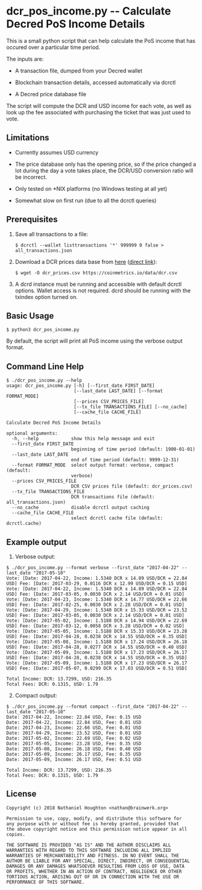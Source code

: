 # dcr_pos_income.py -- Calculate Decred PoS Income Details

This is a small python script that can help calculate the PoS income
that has occured over a particular time period.

The inputs are:

* A transaction file, dumped from your Decred wallet

* Blockchain transaction details, accessed automatically via dcrctl

* A Decred price database file

The script will compute the DCR and USD income for each vote, as
well as look up the fee associated with purchasing the ticket that
was just used to vote.

## Limitations

* Currently assumes USD currency

* The price database only has the opening price, so if the price
  changed a lot during the day a vote takes place, the DCR/USD
  conversion ratio will be incorrect.

* Only tested on \*NIX platforms (no Windows testing at all yet)

* Somewhat slow on first run (due to all the dcrctl queries)

## Prerequisites

1. Save all transactions to a file:
    ```shell-session
    $ dcrctl --wallet listtransactions '*' 999999 0 false > all_transactions.json
    ```
2. Download a DCR prices data base from
   [here](https://coinmetrics.io/data-downloads/)
   ([direct link](https://coinmetrics.io/data/dcr.csv)):

    ```shell-session
    $ wget -O dcr_prices.csv https://coinmetrics.io/data/dcr.csv
    ```

3. A dcrd instance must be running and accessible with default
   dcrctl options. Wallet access is not required. dcrd should be
   running with the txindex option turned on.

## Basic Usage

```shell-session
$ python3 dcr_pos_income.py
```

By default, the script will print all PoS income using the verbose
output format.

## Command Line Help
```shell-session
$ ./dcr_pos_income.py --help
usage: dcr_pos_income.py [-h] [--first_date FIRST_DATE]
                         [--last_date LAST_DATE] [--format FORMAT_MODE]
                         [--prices CSV_PRICES_FILE]
                         [--tx_file TRANSACTIONS_FILE] [--no_cache]
                         [--cache_file CACHE_FILE]

Calculate Decred PoS Income Details

optional arguments:
  -h, --help            show this help message and exit
  --first_date FIRST_DATE
                        beginning of time period (default: 1900-01-01)
  --last_date LAST_DATE
                        end of time period (default: 9999-12-31)
  --format FORMAT_MODE  select output format: verbose, compact (default:
                        verbose)
  --prices CSV_PRICES_FILE
                        DCR CSV prices file (default: dcr_prices.csv)
  --tx_file TRANSACTIONS_FILE
                        DCR transactions file (default: all_transactions.json)
  --no_cache            disable dcrctl output caching
  --cache_file CACHE_FILE
                        select dcrctl cache file (default: dcrctl.cache)
```

## Example output

1. Verbose output:
```shell-session
$ ./dcr_pos_income.py --format verbose --first_date "2017-04-22" --last_date "2017-05-10"
Vote: [Date: 2017-04-22, Income: 1.5340 DCR x 14.89 USD/DCR = 22.84 USD] Fee: [Date: 2017-03-29, 0.0116 DCR x 12.99 USD/DCR = 0.15 USD]
Vote: [Date: 2017-04-22, Income: 1.5340 DCR x 14.89 USD/DCR = 22.84 USD] Fee: [Date: 2017-03-05, 0.0030 DCR x 2.14 USD/DCR = 0.01 USD]
Vote: [Date: 2017-04-23, Income: 1.5340 DCR x 14.77 USD/DCR = 22.66 USD] Fee: [Date: 2017-02-25, 0.0030 DCR x 2.28 USD/DCR = 0.01 USD]
Vote: [Date: 2017-04-29, Income: 1.5340 DCR x 15.33 USD/DCR = 23.52 USD] Fee: [Date: 2017-03-05, 0.0030 DCR x 2.14 USD/DCR = 0.01 USD]
Vote: [Date: 2017-05-02, Income: 1.5188 DCR x 14.94 USD/DCR = 22.69 USD] Fee: [Date: 2017-03-12, 0.0058 DCR x 3.28 USD/DCR = 0.02 USD]
Vote: [Date: 2017-05-05, Income: 1.5188 DCR x 15.33 USD/DCR = 23.28 USD] Fee: [Date: 2017-04-28, 0.0238 DCR x 14.55 USD/DCR = 0.35 USD]
Vote: [Date: 2017-05-08, Income: 1.5188 DCR x 17.24 USD/DCR = 26.18 USD] Fee: [Date: 2017-04-28, 0.0277 DCR x 14.55 USD/DCR = 0.40 USD]
Vote: [Date: 2017-05-09, Income: 1.5188 DCR x 17.23 USD/DCR = 26.17 USD] Fee: [Date: 2017-04-28, 0.0238 DCR x 14.55 USD/DCR = 0.35 USD]
Vote: [Date: 2017-05-09, Income: 1.5188 DCR x 17.23 USD/DCR = 26.17 USD] Fee: [Date: 2017-05-07, 0.0299 DCR x 17.03 USD/DCR = 0.51 USD]

Total Income: DCR: 13.7299, USD: 216.35
Total Fees: DCR: 0.1315, USD: 1.79
```

2. Compact output:
```shell-session
$ ./dcr_pos_income.py --format compact --first_date "2017-04-22" --last_date "2017-05-10"
Date: 2017-04-22, Income: 22.84 USD, Fee: 0.15 USD
Date: 2017-04-22, Income: 22.84 USD, Fee: 0.01 USD
Date: 2017-04-23, Income: 22.66 USD, Fee: 0.01 USD
Date: 2017-04-29, Income: 23.52 USD, Fee: 0.01 USD
Date: 2017-05-02, Income: 22.69 USD, Fee: 0.02 USD
Date: 2017-05-05, Income: 23.28 USD, Fee: 0.35 USD
Date: 2017-05-08, Income: 26.18 USD, Fee: 0.40 USD
Date: 2017-05-09, Income: 26.17 USD, Fee: 0.35 USD
Date: 2017-05-09, Income: 26.17 USD, Fee: 0.51 USD

Total Income: DCR: 13.7299, USD: 216.35
Total Fees: DCR: 0.1315, USD: 1.79
```

## License

    Copyright (c) 2018 Nathaniel Houghton <nathan@brainwerk.org>

    Permission to use, copy, modify, and distribute this software for
    any purpose with or without fee is hereby granted, provided that
    the above copyright notice and this permission notice appear in all
    copies.

    THE SOFTWARE IS PROVIDED "AS IS" AND THE AUTHOR DISCLAIMS ALL
    WARRANTIES WITH REGARD TO THIS SOFTWARE INCLUDING ALL IMPLIED
    WARRANTIES OF MERCHANTABILITY AND FITNESS. IN NO EVENT SHALL THE
    AUTHOR BE LIABLE FOR ANY SPECIAL, DIRECT, INDIRECT, OR CONSEQUENTIAL
    DAMAGES OR ANY DAMAGES WHATSOEVER RESULTING FROM LOSS OF USE, DATA
    OR PROFITS, WHETHER IN AN ACTION OF CONTRACT, NEGLIGENCE OR OTHER
    TORTIOUS ACTION, ARISING OUT OF OR IN CONNECTION WITH THE USE OR
    PERFORMANCE OF THIS SOFTWARE.
